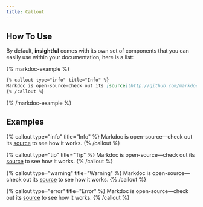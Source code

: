 ```yaml
---
title: Callout
---
```


## How To Use

By default, **insightful** comes with its own set of components that you can easily use within your documentation, here is a list:

{% markdoc-example %}

```markdown
{% callout type="info" title="Info" %}
Markdoc is open-source—check out its [source](http://github.com/markdoc/markdoc) to see how it works.
{% /callout %}
```

{% /markdoc-example %}

## Examples

{% callout type="info" title="Info" %}
Markdoc is open-source—check out its [source](http://github.com/markdoc/markdoc) to see how it works.
{% /callout %}

{% callout type="tip" title="Tip" %}
Markdoc is open-source—check out its [source](http://github.com/markdoc/markdoc) to see how it works.
{% /callout %}

{% callout type="warning" title="Warning" %}
Markdoc is open-source—check out its [source](http://github.com/markdoc/markdoc) to see how it works.
{% /callout %}

{% callout type="error" title="Error" %}
Markdoc is open-source—check out its [source](http://github.com/markdoc/markdoc) to see how it works.
{% /callout %}
